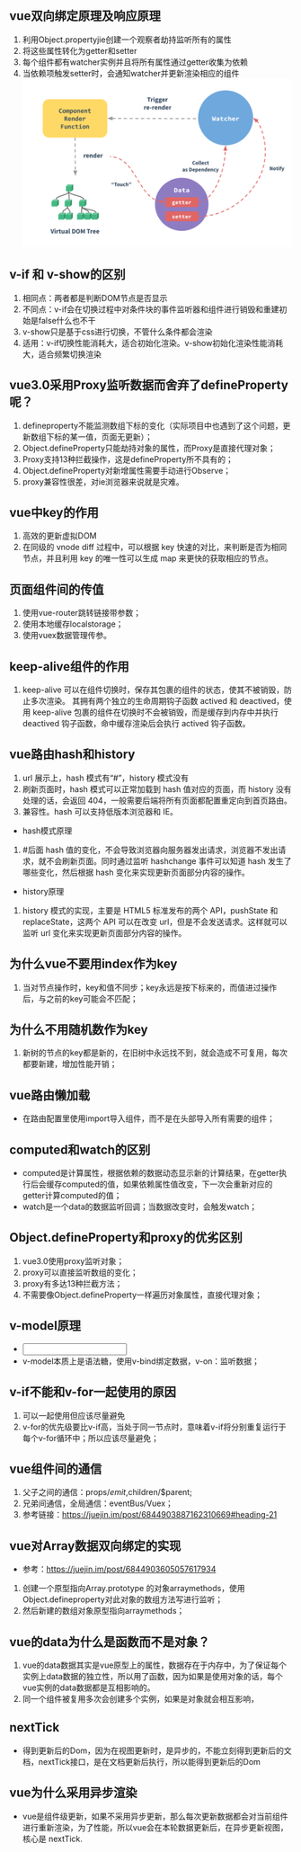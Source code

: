 ## vue双向绑定原理及响应原理
1. 利用Object.propertyjie创建一个观察者劫持监听所有的属性
2. 将这些属性转化为getter和setter
3. 每个组件都有watcher实例并且将所有属性通过getter收集为依赖
4. 当依赖项触发setter时，会通知watcher并更新渲染相应的组件
![Alt text](https://github.com/BaoGuoSen/Job/blob/master/imgs/%E5%8F%8C%E5%90%91%E7%BB%91%E5%AE%9A.png)
## v-if 和 v-show的区别
1. 相同点：两者都是判断DOM节点是否显示
2. 不同点：v-if会在切换过程中对条件块的事件监听器和组件进行销毁和重建初始是false什么也不干
3. v-show只是基于css进行切换，不管什么条件都会渲染
4. 适用：v-if切换性能消耗大，适合初始化渲染。v-show初始化渲染性能消耗大，适合频繁切换渲染
## vue3.0采用Proxy监听数据而舍弃了defineProperty呢？
1. defineproperty不能监测数组下标的变化（实际项目中也遇到了这个问题，更新数组下标的某一值，页面无更新）；
2. Object.defineProperty只能劫持对象的属性，而Proxy是直接代理对象；
3. Proxy支持13种拦截操作，这是defineProperty所不具有的；
4. Object.defineProperty对新增属性需要手动进行Observe；
5. proxy兼容性很差，对ie浏览器来说就是灾难。
## vue中key的作用
1. 高效的更新虚拟DOM
2. 在同级的 vnode diff 过程中，可以根据 key 快速的对比，来判断是否为相同节点，并且利用 key 的唯一性可以生成 map 来更快的获取相应的节点。
## 页面组件间的传值
1. 使用vue-router跳转链接带参数；
2. 使用本地缓存localstorage；
3. 使用vuex数据管理传参。
## keep-alive组件的作用
1. keep-alive 可以在组件切换时，保存其包裹的组件的状态，使其不被销毁，防止多次渲染。
其拥有两个独立的生命周期钩子函数 actived 和 deactived，使用 keep-alive 包裹的组件在切换时不会被销毁，而是缓存到内存中并执行 deactived 钩子函数，命中缓存渲染后会执行 actived 钩子函数。
## vue路由hash和history
1. url 展示上，hash 模式有“#”，history 模式没有
2. 刷新页面时，hash 模式可以正常加载到 hash 值对应的页面，而 history 没有处理的话，会返回 404，一般需要后端将所有页面都配置重定向到首页路由。
3. 兼容性。hash 可以支持低版本浏览器和 IE。
- hash模式原理
1. #后面 hash 值的变化，不会导致浏览器向服务器发出请求，浏览器不发出请求，就不会刷新页面。同时通过监听 hashchange 事件可以知道 hash 发生了哪些变化，然后根据 hash 变化来实现更新页面部分内容的操作。
- history原理
1. history 模式的实现，主要是 HTML5 标准发布的两个 API，pushState 和 replaceState，这两个 API 可以在改变 url，但是不会发送请求。这样就可以监听 url 变化来实现更新页面部分内容的操作。
## 为什么vue不要用index作为key
1. 当对节点操作时，key和值不同步；key永远是按下标来的，而值进过操作后，与之前的key可能会不匹配；
## 为什么不用随机数作为key
1. 新树的节点的key都是新的，在旧树中永远找不到，就会造成不可复用，每次都要新建，增加性能开销；
## vue路由懒加载
- 在路由配置里使用import导入组件，而不是在头部导入所有需要的组件；
## computed和watch的区别
- computed是计算属性，根据依赖的数据动态显示新的计算结果，在getter执行后会缓存computed的值，如果依赖属性值改变，下一次会重新对应的getter计算computed的值；
- watch是一个data的数据监听回调；当数据改变时，会触发watch；
## Object.defineProperty和proxy的优劣区别
1. vue3.0使用proxy监听对象；
2. proxy可以直接监听数组的变化；
3. proxy有多达13种拦截方法；
4. 不需要像Object.defineProperty一样遍历对象属性，直接代理对象；
## v-model原理
- <input v-bind:value="msg" v-on:input="msg=$event.target.value" />
- v-model本质上是语法糖，使用v-bind绑定数据，v-on：监听数据；
## v-if不能和v-for一起使用的原因
1. 可以一起使用但应该尽量避免
2. v-for的优先级要比v-if高，当处于同一节点时，意味着v-if将分别重复运行于每个v-for循环中；所以应该尽量避免；
## vue组件间的通信
1. 父子之间的通信：props/$emit,$children/$parent;
2. 兄弟间通信，全局通信：eventBus/Vuex；
3. 参考链接：https://juejin.im/post/6844903887162310669#heading-21

## vue对Array数据双向绑定的实现
- 参考：https://juejin.im/post/6844903605057617934
1. 创建一个原型指向Array.prototype 的对象arraymethods，使用Object.defineproperty对此对象的数组方法写进行监听；
2. 然后新建的数组对象原型指向arraymethods；

## vue的data为什么是函数而不是对象？
1. vue的data数据其实是vue原型上的属性，数据存在于内存中，为了保证每个实例上data数据的独立性，所以用了函数，因为如果是使用对象的话，每个vue实例的data数据都是互相影响的。
2. 同一个组件被复用多次会创建多个实例，如果是对象就会相互影响，

## nextTick
- 得到更新后的Dom，因为在视图更新时，是异步的，不能立刻得到更新后的文档，nextTick接口，是在文档更新后执行，所以能得到更新后的Dom

## vue为什么采用异步渲染
- vue是组件级更新，如果不采用异步更新，那么每次更新数据都会对当前组件进行重新渲染，为了性能，所以vue会在本轮数据更新后，在异步更新视图，核心是 nextTick.
